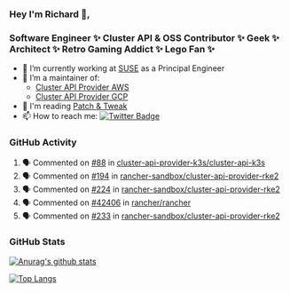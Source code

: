 ### Hey I'm Richard 👋, 

<h3 align="left">Software Engineer ✨ Cluster API & OSS Contributor ✨ Geek ✨ Architect ✨ Retro Gaming Addict ✨ Lego Fan ✨</h3>

- 🔭 I’m currently working at [SUSE](https://www.suse.com/) as a Principal Engineer
- 👯 I’m a maintainer of:
  -  [Cluster API Provider AWS](https://github.com/kubernetes-sigs/cluster-api-provider-aws)
  -  [Cluster API Provider GCP](https://github.com/kubernetes-sigs/cluster-api-provider-gcp)
- 💬 I'm reading [Patch & Tweak](https://bjooks.com/products/patch-tweak-exploring-modular-synthesis)
- 📫 How to reach me: [![Twitter Badge](https://img.shields.io/badge/-@fruit_case-00acee?style=flat&logo=Twitter&logoColor=white)](https://twitter.com/intent/follow?screen_name=fruit_case "Follow on Twitter")

### GitHub Activity 

<!--START_SECTION:activity-->
1. 🗣 Commented on [#88](https://github.com/cluster-api-provider-k3s/cluster-api-k3s/pull/88#issuecomment-1886889865) in [cluster-api-provider-k3s/cluster-api-k3s](https://github.com/cluster-api-provider-k3s/cluster-api-k3s)
2. 🗣 Commented on [#194](https://github.com/rancher-sandbox/cluster-api-provider-rke2/issues/194#issuecomment-1885332005) in [rancher-sandbox/cluster-api-provider-rke2](https://github.com/rancher-sandbox/cluster-api-provider-rke2)
3. 🗣 Commented on [#224](https://github.com/rancher-sandbox/cluster-api-provider-rke2/issues/224#issuecomment-1885329226) in [rancher-sandbox/cluster-api-provider-rke2](https://github.com/rancher-sandbox/cluster-api-provider-rke2)
4. 🗣 Commented on [#42406](https://github.com/rancher/rancher/pull/42406#issuecomment-1885288896) in [rancher/rancher](https://github.com/rancher/rancher)
5. 🗣 Commented on [#233](https://github.com/rancher-sandbox/cluster-api-provider-rke2/issues/233#issuecomment-1883202661) in [rancher-sandbox/cluster-api-provider-rke2](https://github.com/rancher-sandbox/cluster-api-provider-rke2)
<!--END_SECTION:activity-->

### GitHub Stats

[![Anurag's github stats](https://github-readme-stats.vercel.app/api?username=richardcase&count_private=true&show_icons=true)](https://github.com/anuraghazra/github-readme-stats)

[![Top Langs](https://github-readme-stats.vercel.app/api/top-langs/?username=richardcase&hide=html&layout=compact)](https://github.com/anuraghazra/github-readme-stats)
